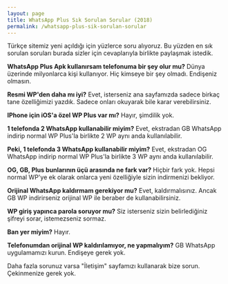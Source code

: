 ```yaml
---
layout: page
title: WhatsApp Plus Sık Sorulan Sorular (2018)
permalink: /whatsapp-plus-sik-sorulan-sorular
---
```


  <script async src="//pagead2.googlesyndication.com/pagead/js/adsbygoogle.js"></script>
<!-- KingBaglanti -->
<ins class="adsbygoogle"
     style="display:block"
     data-ad-client="ca-pub-7942429830883405"
     data-ad-slot="4590880399"
     data-ad-format="link"></ins>
<script>
(adsbygoogle = window.adsbygoogle || []).push({});
</script>

Türkçe sitemiz yeni açıldığı için yüzlerce soru alıyoruz. Bu yüzden en sık sorulan soruları burada sizler için cevaplarıyla birlikte paylaşmak istedik.

<b>WhatsApp Plus Apk kullanırsam telefonuma bir şey olur mu?</b>
Dünya üzerinde milyonlarca kişi kullanıyor. Hiç kimseye bir şey olmadı. Endişeniz olmasın.

<b>Resmi WP'den daha mı iyi?</b>
Evet, isterseniz ana sayfamızda sadece birkaç tane özelliğimizi yazdık. Sadece onları okuyarak bile karar verebilirsiniz.

<b>IPhone için iOS'a özel WP Plus var mı?</b>
Hayır, şimdilik yok.

<b>1 telefonda 2 WhatsApp kullanabilir miyim?</b>
Evet, ekstradan GB WhatsApp indirip normal WP Plus'la birlikte 2 WP aynı anda kullanılabilir.

<b>Peki, 1 telefonda 3 WhatsApp kullanabilir miyim?</b>
Evet, ekstradan OG WhatsApp indirip normal WP Plus'la birlikte 3 WP aynı anda kullanılabilir.

<b>OG, GB, Plus bunlarının üçü arasında ne fark var?</b>
Hiçbir fark yok. Hepsi normal WP'ye ek olarak onlarca yeni özelliğiyle sizin indirmenizi bekliyor.

<b>Orijinal WhatsApp kaldırmam gerekiyor mu?</b>
Evet, kaldırmalısınız. Ancak GB WP indirirseniz orijinal WP ile beraber de kullanabilirsiniz.

<b>WP giriş yapınca parola soruyor mu?</b>
Siz isterseniz sizin belirlediğiniz şifreyi sorar, istemezseniz sormaz.

<b>Ban yer miyim?</b>
Hayır.

<b>Telefonumdan orijinal WP kaldırılamıyor, ne yapmalıyım?</b>
GB WhatsApp uygulamamızı kurun. Endişeye gerek yok.

Daha fazla sorunuz varsa "İletişim" sayfamızı kullanarak bize sorun. Çekinmenize gerek yok.
